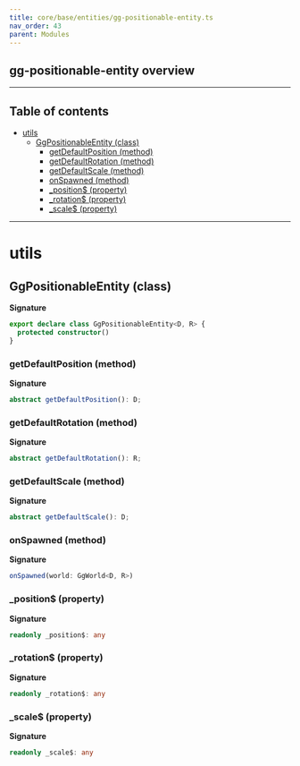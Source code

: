 ```yaml
---
title: core/base/entities/gg-positionable-entity.ts
nav_order: 43
parent: Modules
---
```


## gg-positionable-entity overview

---

<h2 class="text-delta">Table of contents</h2>

- [utils](#utils)
  - [GgPositionableEntity (class)](#ggpositionableentity-class)
    - [getDefaultPosition (method)](#getdefaultposition-method)
    - [getDefaultRotation (method)](#getdefaultrotation-method)
    - [getDefaultScale (method)](#getdefaultscale-method)
    - [onSpawned (method)](#onspawned-method)
    - [\_position$ (property)](#_position-property)
    - [\_rotation$ (property)](#_rotation-property)
    - [\_scale$ (property)](#_scale-property)

---

# utils

## GgPositionableEntity (class)

**Signature**

```ts
export declare class GgPositionableEntity<D, R> {
  protected constructor()
}
```

### getDefaultPosition (method)

**Signature**

```ts
abstract getDefaultPosition(): D;
```

### getDefaultRotation (method)

**Signature**

```ts
abstract getDefaultRotation(): R;
```

### getDefaultScale (method)

**Signature**

```ts
abstract getDefaultScale(): D;
```

### onSpawned (method)

**Signature**

```ts
onSpawned(world: GgWorld<D, R>)
```

### \_position$ (property)

**Signature**

```ts
readonly _position$: any
```

### \_rotation$ (property)

**Signature**

```ts
readonly _rotation$: any
```

### \_scale$ (property)

**Signature**

```ts
readonly _scale$: any
```
